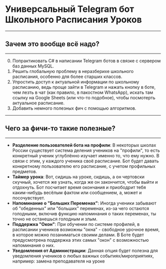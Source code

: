 # Универсальный Telegram бот Школьного Расписания Уроков
____

## Зачем это вообще всё надо?
____

0. Попрактиковать C# в написании Telegram ботов в связке с сервером баз данных MySQL.
1. Решить глобальную проблему в неразберихе школьного расписания, особенно для более старших классов.
2. Упростить доступ к актуальной информации по школьному расписанию, ведь проще зайти в Telegram и нажать кнопку в боте, чем лезть в чат (как правило, в пакостном WhatsApp), искать там ссылку на Google Sheets (или что-то подобное), чтобы посмотерть актуальное расписание.
3. Добавить немного полезных фич с помощью алгоритмов.
____
## Чего за фичи-то такие полезные?
____

- **Разделение пользователей бота на профили**:
В некоторых школах России существует система деления учеников на "профили", то есть конкретный ученик углублённо изучает именно то, что ему нужно. В связи с этим, у каждого ученика своё расписание. Бот будет давать конкретному пользователю его расписание, с учетом профильных предметов.
- **Таймер урока**:
Вот, сидишь на уроке, сидишь, а он чертовски скучный, хочется же узнать, когда же он закончится, чтобы выйти и отдохнуть. Бот посчитает время окончания и приободрит тебя каким-нибудь весёлым фактом или сообщением, а, может и посочувствует.
- **Напоминание о "Больших Переменах"**:
Иногда ученики забывают об "обеденных" или "больших" переменах, из-за чего остаются голодными, включив функцию напоминания о таких переменах, ты точно не останешься голодным и злым.
- **Поддержка "Окон"**:
При обучении по системе профилей, в расписании учеников возможны "окна" - свободное урочное время, в которое можно позаниматься своими делами. В Боте будет предусмотрена поддержка этих самых "окон" с возможностью напоминания о них.
- **Уведомления от Администрации**:
Данная опция будет полезна для уведомления учеников о любых важных событиях/мироприятиях, например: замена преподавателя на уроке
